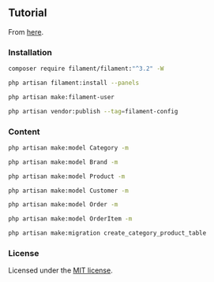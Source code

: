 ## Tutorial

From [here](https://youtube.com/playlist?list=PLFHz2csJcgk_M6tg-f589Myy-lbLyACKi&si=1bw1MgG9Mpk2sjSA).

### Installation

```bash
composer require filament/filament:"^3.2" -W
 ```
 
```bash
php artisan filament:install --panels
```
 
```bash
php artisan make:filament-user
```
 
```bash
php artisan vendor:publish --tag=filament-config
```

### Content
 
```bash
php artisan make:model Category -m
```
 
```bash
php artisan make:model Brand -m
```
 
```bash
php artisan make:model Product -m
```
 
```bash
php artisan make:model Customer -m
```
 
```bash
php artisan make:model Order -m
```
 
```bash
php artisan make:model OrderItem -m
```
 
```bash
php artisan make:migration create_category_product_table
```

### License

Licensed under the [MIT license](https://opensource.org/licenses/MIT).
